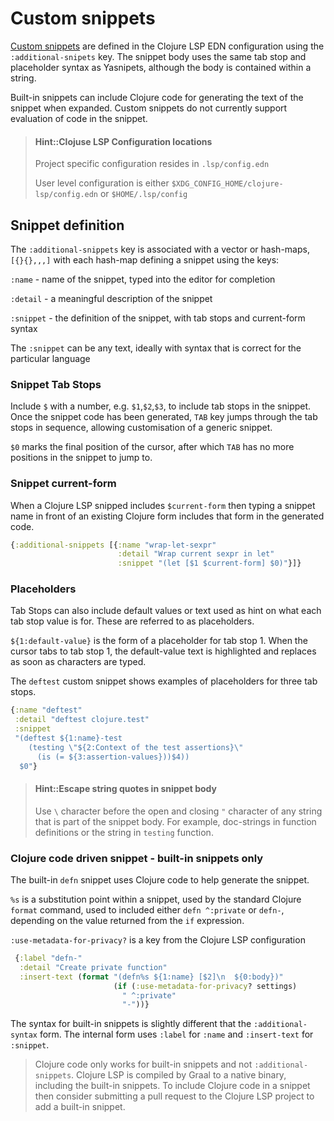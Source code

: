 # Custom snippets

[Custom snippets](https://clojure-lsp.io/settings/#snippets) are defined in the Clojure LSP EDN configuration using the `:additional-snipets` key.  The snippet body uses the same tab stop and placeholder syntax as Yasnipets, although the body is contained within a string.

Built-in snippets can include Clojure code for generating the text of the snippet when expanded.  Custom snippets do not currently support evaluation of code in the snippet.

> #### Hint::Clojuse LSP Configuration locations
> Project specific configuration resides in `.lsp/config.edn`
>
> User level configuration is either `$XDG_CONFIG_HOME/clojure-lsp/config.edn` or `$HOME/.lsp/config`


## Snippet definition

The `:additional-snippets` key is associated with a vector or hash-maps, `[{}{},,,]` with each hash-map defining a snippet using the keys:

`:name` - name of the snippet, typed into the editor for completion

`:detail` - a meaningful description of the snippet

`:snippet` - the definition of the snippet, with tab stops and current-form syntax

The `:snippet` can be any text, ideally with syntax that is correct for the particular language


### Snippet Tab Stops

Include `$` with a number, e.g. `$1`,`$2`,`$3`,  to include tab stops in the snippet.  Once the snippet code has been generated, `TAB` key jumps through the tab stops in sequence, allowing customisation of a generic snippet.

`$0` marks the final position of the cursor, after which `TAB` has no more positions in the snippet to jump to.


### Snippet current-form

When a Clojure LSP snipped includes `$current-form` then typing a snippet name in front of an existing Clojure form includes that form in the generated code.

```clojure
{:additional-snippets [{:name "wrap-let-sexpr"
                        :detail "Wrap current sexpr in let"
                        :snippet "(let [$1 $current-form] $0)"}]}
```

### Placeholders

Tab Stops can also include default values or text used as hint on what each tab stop value is for.  These are referred to as placeholders.

`${1:default-value}` is the form of a placeholder for tab stop 1.  When the cursor tabs to tab stop 1, the default-value text is highlighted and replaces as soon as characters are typed.

The `deftest` custom snippet shows examples of placeholders for three tab stops.

```clojure
{:name "deftest"
 :detail "deftest clojure.test"
 :snippet
 "(deftest ${1:name}-test
    (testing \"${2:Context of the test assertions}\"
      (is (= ${3:assertion-values}))$4))
  $0"}
```

> #### Hint::Escape string quotes in snippet body
> Use `\` character before the open and closing `"` character of any string that is part of the snippet body.  For example, doc-strings in function definitions or the string in `testing` function.


### Clojure code driven snippet - built-in snippets only

The built-in `defn` snippet uses Clojure code to help generate the snippet.

`%s` is a substitution point within a snippet, used by the standard Clojure `format` command, used to included either `defn ^:private` or `defn-`, depending on the value returned from the `if` expression.

`:use-metadata-for-privacy?` is a key from the Clojure LSP configuration

```clojure
 {:label "defn-"
  :detail "Create private function"
  :insert-text (format "(defn%s ${1:name} [$2]\n  ${0:body})"
                       (if (:use-metadata-for-privacy? settings)
                         " ^:private"
                         "-"))}
```

The syntax for built-in snippets is slightly different that the `:additional-syntax` form.  The internal form uses `:label` for `:name` and `:insert-text` for `:snippet`.

> Clojure code only works for built-in snippets and not `:additional-snippets`. Clojure LSP is compiled by Graal to a native binary, including the built-in snippets.  To include Clojure code in a snippet then consider submitting a pull request to the Clojure LSP project to add a built-in snippet.
